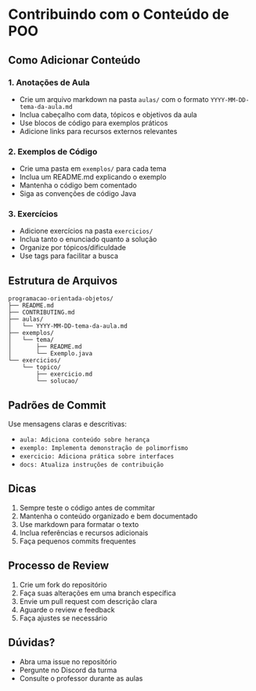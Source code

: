 # Contribuindo com o Conteúdo de POO

## Como Adicionar Conteúdo

### 1. Anotações de Aula
- Crie um arquivo markdown na pasta `aulas/` com o formato `YYYY-MM-DD-tema-da-aula.md`
- Inclua cabeçalho com data, tópicos e objetivos da aula
- Use blocos de código para exemplos práticos
- Adicione links para recursos externos relevantes

### 2. Exemplos de Código
- Crie uma pasta em `exemplos/` para cada tema
- Inclua um README.md explicando o exemplo
- Mantenha o código bem comentado
- Siga as convenções de código Java

### 3. Exercícios
- Adicione exercícios na pasta `exercicios/`
- Inclua tanto o enunciado quanto a solução
- Organize por tópicos/dificuldade
- Use tags para facilitar a busca

## Estrutura de Arquivos

```
programacao-orientada-objetos/
├── README.md
├── CONTRIBUTING.md
├── aulas/
│   └── YYYY-MM-DD-tema-da-aula.md
├── exemplos/
│   └── tema/
│       ├── README.md
│       └── Exemplo.java
└── exercicios/
    └── topico/
        ├── exercicio.md
        └── solucao/
```

## Padrões de Commit

Use mensagens claras e descritivas:
- `aula: Adiciona conteúdo sobre herança`
- `exemplo: Implementa demonstração de polimorfismo`
- `exercicio: Adiciona prática sobre interfaces`
- `docs: Atualiza instruções de contribuição`

## Dicas

1. Sempre teste o código antes de commitar
2. Mantenha o conteúdo organizado e bem documentado
3. Use markdown para formatar o texto
4. Inclua referências e recursos adicionais
5. Faça pequenos commits frequentes

## Processo de Review

1. Crie um fork do repositório
2. Faça suas alterações em uma branch específica
3. Envie um pull request com descrição clara
4. Aguarde o review e feedback
5. Faça ajustes se necessário

## Dúvidas?

- Abra uma issue no repositório
- Pergunte no Discord da turma
- Consulte o professor durante as aulas